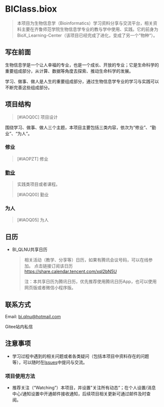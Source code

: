 # BIClass.biox

> 本项目为生物信息学（Bioinformatics）学习资料分享与交流平台，相关资料主要在齐鲁师范学院生物信息学专业的教与学中使用、实践。它的前身为BioX_Learning-Center（该项目已经完成了进化，变成了另一个”物种“）。



##  写在前面

生物信息学是一个让人幸福的专业，也是一个成长、开放的专业；它是生命科学的重要组成部分，从计算、数据等角度去探索、推动生命科学的发展。

学习、做事、做人是人生的重要组成部分，通过生物信息学专业的学习与实践可以不断完善这些组成部分。



## 项目结构

> [#IAOQ0C] 项目设计

围绕学习、做事、做人三个主题，本项目主要包括三类内容，依次为“修业”、“勤业”、“为人”。



### 修业

> [#IAOPZT] 修业



### [勤业](勤业)

> 实践类项目或者课程。
>
> [#IAOQ00] 勤业



### 为人

> [#IAOQ05] 为人





## 日历

- BI_QLNU共享日历

  > 相关活动（教学、分享等）日历，如果有腾讯会议号码，可以在线参加。
  > 点击链接订阅该日历
  > https://share.calendar.tencent.com/xql2bN5U
  >
  > 注：本共享日历为腾讯日历，优先推荐使用腾讯日历App，也可以使用网页版或者微信小程序版。



## 联系方式

Email: bi.qlnu@hotmail.com

Gitee站内私信





## 注意事项

- 学习过程中遇到的相关问题或者各类疑问（包括本项目中资料存在的问题等），可以随时在[Issues](https://gitee.com/guangyou_duan/biclass.biox/issues)中提问与交流。

### 项目使用方法

- 推荐关注（“Watching”）本项目，并设置"关注所有动态“；在个人设置/消息中心/通知设置中开通邮件接收通知，后续项目相关更新可通过邮件及时查阅。